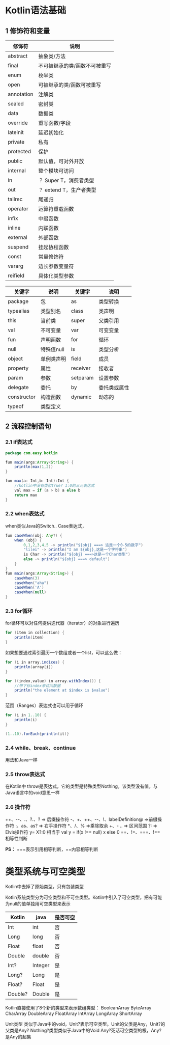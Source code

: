 # Kotlin语法基础

## 1 修饰符和变量

| 修饰符 | 说明 |
| ---- | ---- |
| abstract | 抽象类/方法|
| final | 不可被继承的类/函数不可被重写|
| enum | 枚举类 |
| open | 可被继承的类/函数可被重写 |
| annotation | 注解类 |
| sealed | 密封类 |
| data | 数据类| 
| override| 重写函数/字段|
| lateinit | 延迟初始化 |
| private |私有|
| protected | 保护 |
| public| 默认值，可对外开放|
| internal|整个模块可访问|
| in | ？ Super T，消费者类型|
| out | ？ extend T，生产者类型 |
| tailrec| 尾递归 |
| operator | 运算符重载函数 | 
| infix | 中缀函数 |
| inline | 内联函数 |
| external| 外部函数|
| suspend | 挂起协程函数 |
| const | 常量修饰符|
| vararg | 边长参数变量符|
| reifield| 具体化类型参数 |

|关键字 | 说明| 关键字| 说明|
| ---- | ---- | ---- | ---- |
| package | 包 |as | 类型转换|
| typealias| 类型别名| class| 类声明|
|this|当前类|super|父类引用|
|val|不可变量|var|可变变量|
|fun|声明函数|for|循环|
|null|特殊值null|is|类型分析|
|object|单例类声明|field|成员|
|property|属性|receiver|接收者|
|param|参数|setparam|设置参数|
|delegate|委托|by|委托类或属性|
|constructor|构造函数|dynamic|动态的|
|typeof|类型定义|

## 2 流程控制语句
### 2.1 if表达式
```java
package com.easy.kotlin

fun main(args:Array<String>) {
	println(max(1,2))
}

fun max(a: Int,b: Int):Int {
	//kotlin中没有类似true? 1:0的三元表达式
	val max = if (a > b) a else b
	return max
}
```
### 2.2 when表达式

when类似Java的Switch.. Case表达式，
```java
fun caseWhen(obj: Any?) {
	when (obj) {
		0,1,2,3,4,5 -> println("${obj} ===> 这是一个0-5的数字")
		"lilei" -> println("I am ${obj},这是一个字符串")
		is Char -> println("${obj} ===>这是一个Char类型")
		else -> println("${obj} ===> default")
	}
}
fun main(args:Array<String>) {
	caseWhen(3)
	caseWhen("aha")
	caseWhen('A')
	caseWhen(null)
}
```

### 2.3 for循环
for循环可以对任何提供迭代器（iterator）的对象进行遍历
```java
for (item in collection) {
	println(item)
}
```

如果想要通过索引遍历一个数组或者一个list，可以这么做：
```java
for (i in array.indices) {
	println(array[i])
}

for ((index,value) in array.withIndex()) {
	//带下标index来访问数据
	println("the element at $index is $value")
}

```

范围（Ranges）表达式也可以用于循环
```java
for (i in 1..10) {
	println(i)
}

(1..10).forEach{println(it)}
```

### 2.4 while、break、continue
用法和Java一样

### 2.5 throw表达式
在Kotlin中 throw是表达式，它的类型是特殊类型Nothing。该类型没有值，与Java语言中的void意思一样

### 2.6 操作符

++、--、.、?.、?  => 后缀操作符
-、+、++、--、!、labelDefinition@ =>前缀操作符
:、as、as? => 右手操作符
\*、/、% =>乘除取余
\+、-
.. => 区间范围
?: => Elvis操作符  y= X?:0 相当于 val y = if(x !== null) x else 0
==、!=、===、!== 相等性判断
 
**PS：** ===表示引用相等判断，==内容相等判断 

# 类型系统与可空类型
Kotlin中去掉了原始类型，只有包装类型

Kotlin系统类型分为可空类型和不可空类型。Kotlin中引入了可空类型，把有可能为null的值单独用可空类型来表示

| Kotlin | java | 是否可空|
| ---- | ---- | ---- |
| Int | int| 否 |
| Long | long| 否|
|Float | float | 否|
| Double | double| 否|
| Int? | Integer | 是|
| Long? | Long| 是|
| Float? | Float |是 |
| Double?| Double |是|

Kotlin直接使用了8个新的类型来表示数组类型：
BooleanArray
ByteArray
CharArray
DoubleArray
FloatArray
IntArray
LongArray
ShortArray

Unit类型 类似于Java中的void，Unit?表示可空类型。Unit的父类是Any，Unit?的父类是Any?
Nothing?类型类似于Java中的Void
Any?死活可空类型的根，Any?是Any的超集
